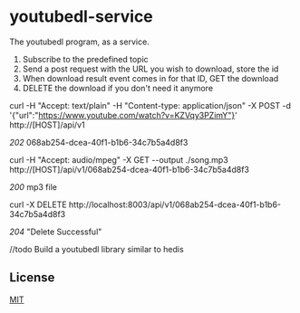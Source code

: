 # youtubedl-service

The youtubedl program, as a service.

1) Subscribe to the predefined topic
2) Send a post request with the URL you wish to download, store the id
3) When download result event comes in for that ID, GET the download
4) DELETE the download if you don't need it anymore

curl -H "Accept: text/plain" -H "Content-type: application/json" -X POST -d '{"url":"https://www.youtube.com/watch?v=KZVqy3PZimY"}' http://[HOST]/api/v1

*202* 068ab254-dcea-40f1-b1b6-34c7b5a4d8f3

curl -H "Accept: audio/mpeg" -X GET --output ./song.mp3 http://[HOST]/api/v1/068ab254-dcea-40f1-b1b6-34c7b5a4d8f3

*200* mp3 file

curl -X DELETE http://localhost:8003/api/v1/068ab254-dcea-40f1-b1b6-34c7b5a4d8f3

*204* "Delete Successful"


//todo
Build a youtubedl library similar to hedis


## License
[MIT](https://choosealicense.com/licenses/mit/)
